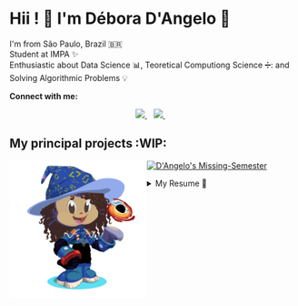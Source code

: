 <!--
**DAngelo-S/DAngelo-S** is a ✨ _special_ ✨ repository because its `README.md` (this file) appears on your GitHub profile.

Here are some ideas to get you started:

- 🔭 I’m currently working on ...
- 🌱 I’m currently learning ...
- 👯 I’m looking to collaborate on ...
- 🤔 I’m looking for help with ...
- 💬 Ask me about ...
- 📫 How to reach me: ...
- 😄 Pronouns: ...
- ⚡ Fun fact: ...

| <img src=my-octocat.png width=48%> | # Hi!!  |
| --- | --- |
| git status | Lista de todos os arquivos modificados ou novos |
| git diff | Mostra as diferenças do arquivo que não foram preparadas |

![D'Angelo's Langs](https://github-readme-stats.vercel.app/api/top-langs/?username=DAngelo-S&layout=compact&theme=midnight-purple)
-->

# Hii ! :satellite: I'm Débora D'Angelo :telescope:

I'm from São Paulo, Brazil :brazil:  
Student at IMPA :sparkles:  
Enthusiastic about Data Science :bar_chart:, Teoretical Computiong Science ➗: and Solving Algorithmic Problems :bulb:  
<!-- **2021 Goals** :outbox_tray: : Get job experience and increase my knowledge in data science and problem solving. -->

**Connect with me:**
<p align='center'>
    <a href="https://t.me/DAngeloRA">
    <img src="https://img.shields.io/badge/telegram-D14836?color=2CA5E0&style=for-the-badge&logo=telegram&logoColor=white" />    
  </a>&nbsp;&nbsp;
  <a href="https://www.linkedin.com/in/deboradraraujo/">
    <img src="https://img.shields.io/badge/linkedin-%230077B5.svg?&style=for-the-badge&logo=linkedin&logoColor=white" />
  </a>&nbsp;&nbsp;
</p>
 
## My principal projects :WIP:

  
<img src=my-octocat.png width=48% align='left'>


[![D'Angelo's Missing-Semester](https://github-readme-stats.vercel.app/api/pin/?username=missing-semester-pt&repo=missing-semester-pt.github.io&theme=midnight-purple)](https://github.com/missing-semester-pt/missing-semester-pt.github.io)


<!--
![D'Angelo's Github Stats](https://github-readme-stats.vercel.app/api?username=DAngelo-S&show_icons=true&count_private=true&theme=midnight-purple)
-->

<details>
  <summary>My Resume 📃</summary>

## Experience
- :fireworks: **Software Engineer Intern**\
📆 Jun/2024 - Abr/2025
📍 **Uber - SP**

- :fireworks: **Software Engineer Intern**\
📆 Dez/2021 - Dez/2023
📍 **Amazon - SP**
    
- 📈 **Sysadmin**\
📆 Sep/2019 - Nov/2021\
📍 **Rede Linux IME USP**

- 📚 **Teaching Program: Programming Challenges**\
📆 Mar/2016 - Dez/2016\
📍 **IFSP**

## Education

- 📖 **Computer Science B.S.**\
📆 Fev/2019 - Jun/2025\
📍 **IME-USP: Instituto de Matemática e Estatística da USP**\
📍 **Universidade Cruzeiro do Sul**
    
- 📖 **Informatics Technician**\
📆 2015 - 2017\
📍 **IFSP: Instituto Federal de Educação Ciência e Tecnologia de São Paulo**

## Certificates and Recognitions

- :medal_sports: **33th at [Neps Academy Global Leaderboard](https://neps.academy/ranking/users)**\
📆 2021

- :medal_sports: **61th Brazilian Olympiad in Informatics**\
📆 2019
  
- :medal_sports: **Bronze Medalist at Brazilian Mathematical Olympiad**\
📆 2017
  
- :medal_sports: **Bronze Medalist Brazilian Astronomy Olympiad**\
📆 2017
  
- :medal_sports: **94th Brazilian Olympiad in Informatics**\
📆 2016

<!--
## Certificates

- 📜 **Professional Scrum Master I**\
📆 Mar/2021\
📍 **Scrum.org**
-->
</details>
